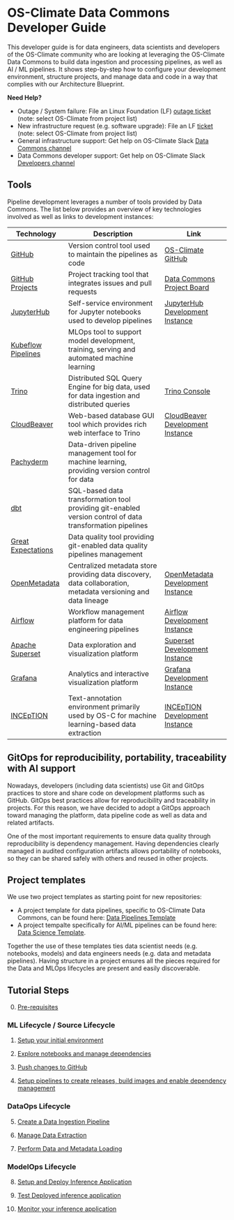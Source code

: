 # OS-Climate Data Commons Developer Guide

This developer guide is for data engineers, data scientists and developers of the OS-Climate community who are looking at leveraging the OS-Climate Data Commons to build data ingestion and processing pipelines, as well as AI / ML pipelines. It shows step-by-step how to configure your development environment, structure projects, and manage data and code in a way that complies with our Architecture Blueprint.

**Need Help?**

- Outage / System failure:  File an Linux Foundation (LF) [outage ticket](https://jira.linuxfoundation.org/plugins/servlet/desk/portal/2/create/30) (note: select OS-Climate from project list)
- New infrastructure request (e.g. software upgrade):  File an LF [ticket](https://jira.linuxfoundation.org/plugins/servlet/desk/portal/2) (note: select OS-Climate from project list)
- General infrastructure support:  Get help on OS-Climate Slack [Data Commons channel](https://os-climate.slack.com/archives/C034SCF92BU)
- Data Commons developer support: Get help on OS-Climate Slack [Developers channel](https://os-climate.slack.com/archives/C034SCQU919)

## Tools

Pipeline development leverages a number of tools provided by Data Commons. The list below provides an overview of key technologies involved as well as links to development instances:

| Technology | Description | Link |
| ---------- | ----------- | ---- |
| [GitHub][2] | Version control tool used to maintain the pipelines as code | [OS-Climate GitHub](https://github.com/os-climate) |
| [GitHub Projects][3] | Project tracking tool that integrates issues and pull requests | [Data Commons Project Board](https://github.com/orgs/os-climate/projects/7) |
| [JupyterHub][4] | Self-service environment for Jupyter notebooks used to develop pipelines | [JupyterHub Development Instance](https://jupyterhub-odh-jupyterhub.apps.odh-cl2.apps.os-climate.org/) |
| [Kubeflow Pipelines][5] | MLOps tool to support model development, training, serving and automated machine learning | |
| [Trino][7] | Distributed SQL Query Engine for big data, used for data ingestion and distributed queries | [Trino Console](https://trino-secure-odh-trino.apps.odh-cl2.apps.os-climate.org/) |
| [CloudBeaver][8] | Web-based database GUI tool which provides rich web interface to Trino | [CloudBeaver Development Instance](https://cloudbeaver-odh-trino.apps.odh-cl2.apps.os-climate.org/) |
| [Pachyderm][9] | Data-driven pipeline management tool for machine learning, providing version control for data | |
| [dbt][10] | SQL-based data transformation tool providing git-enabled version control of data transformation pipelines | |
| [Great Expectations][11] | Data quality tool providing git-enabled data quality pipelines management | |
| [OpenMetadata][12] | Centralized metadata store providing data discovery, data collaboration, metadata versioning and data lineage | [OpenMetadata Development Instance](https://openmetadata-openmetadata.apps.odh-cl2.apps.os-climate.org) |
| [Airflow][13] | Workflow management platform for data engineering pipelines | [Airflow Development Instance](https://airflow-openmetadata.apps.odh-cl2.apps.os-climate.org/home) |
| [Apache Superset][6] | Data exploration and visualization platform | [Superset Development Instance](https://superset-secure-odh-superset.apps.odh-cl2.apps.os-climate.org/) |
| [Grafana][14] | Analytics and interactive visualization platform | [Grafana Development Instance](https://grafana-opf-monitoring.apps.odh-cl2.apps.os-climate.org/login)
| [INCEpTION][15] | Text-annotation environment primarily used by OS-C for machine learning-based data extraction | [INCEpTION Development Instance](https://inception-inception.apps.odh-cl2.apps.os-climate.org/) |

## GitOps for reproducibility, portability, traceability with AI support

Nowadays, developers (including data scientists) use Git and GitOps practices to store and share code on development platforms such as GitHub. GitOps best practices allow for reproducibility and traceability in projects. For this reason, we have decided to adopt a GitOps approach toward managing the platform, data pipeline code as well as data and related artifacts.

One of the most important requirements to ensure data quality through reproducibility is dependency management. Having dependencies clearly managed in audited configuration artifacts allows portability of notebooks, so they can be shared safely with others and reused in other projects.

## Project templates

We use two project templates as starting point for new repositories:

- A project template for data pipelines, specific to OS-Climate Data Commons, can be found here: [Data Pipelines Template][16]
- A project tempalte specifically for AI/ML pipelines can be found here: [Data Science Template][1].

Together the use of these templates ties data scientist needs (e.g. notebooks, models) and data engineers needs (e.g. data and metadata pipelines). Having structure in a project ensures all the pieces required for the Data and MLOps lifecycles are present and easily discoverable.

## Tutorial Steps

0. [Pre-requisites](./docs/pre-requisite.md)

### ML Lifecycle / Source Lifecycle

1. [Setup your initial environment](./docs/setup-initial-environment.md)

2. [Explore notebooks and manage dependencies](./docs/explore-notebooks-and-manage-dependencies.md)

3. [Push changes to GitHub](./docs/push-changes.md)

4. [Setup pipelines to create releases, build images and enable dependency management](./docs/setup-gitops-pipeline.md)

### DataOps Lifecycle

5. [Create a Data Ingestion Pipeline](./docs/create-ingestion-pipeline.md)

6. [Manage Data Extraction](./docs/manage-data-extraction.md)

7. [Perform Data and Metadata Loading](.docs/perform-data-loading.md)

### ModelOps Lifecycle

8. [Setup and Deploy Inference Application](./docs/deploy-model.md)

9. [Test Deployed inference application](./docs/test-model.md)

10. [Monitor your inference application](./docs/monitor-model.md)

[1]: https://github.com/aicoe-aiops/project-template
[2]: https://github.com/
[3]: https://docs.github.com/en/issues/trying-out-the-new-projects-experience/about-projects
[4]: https://jupyter.org/hub
[5]: https://www.kubeflow.org/docs/pipelines/overview/pipelines-overview/
[6]: https://superset.apache.org/
[7]: https://trino.io/
[8]: https://dbeaver.com/
[9]: https://www.pachyderm.com/
[10]: https://www.getdbt.com/
[11]: https://greatexpectations.io/
[12]: https://open-metadata.org/
[13]: https://airflow.apache.org/
[14]: https://grafana.com/
[15]: https://inception-project.github.io/
[16]: https://github.com/os-climate/data-pipeline-template
